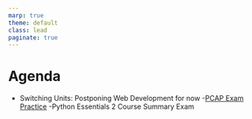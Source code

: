 ```yaml
---
marp: true
theme: default
class: lead
paginate: true
---
```


<!-- headingDivider: 1 -->
<!-- backgroundColor: black -->
<!-- class: invert -->

# Agenda

- Switching Units: Postponing Web Development for now
-[PCAP Exam Practice](https://whlapinel.github.io/python-ii-programming-honors/unit-9/lesson-9.1/files/practice_exam.html)
-Python Essentials 2 Course Summary Exam
